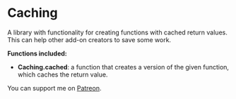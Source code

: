 # Caching

A library with functionality for creating functions with cached return values. This can help other add-on creators to save some work.

**Functions included:**

* **Caching.cached**: a function that creates a version of the given function, which caches the return value.

You can support me on [Patreon](https://www.patreon.com/addons_by_sanjo).
